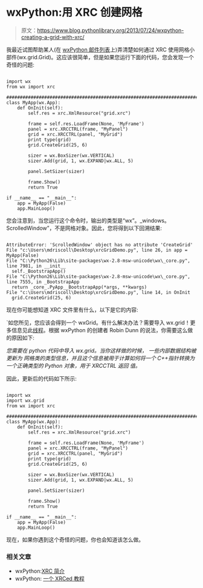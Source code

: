 # wxPython:用 XRC 创建网格

> 原文：<https://www.blog.pythonlibrary.org/2013/07/24/wxpython-creating-a-grid-with-xrc/>

我最近试图帮助某人(在 [wxPython 邮件列表](https://groups.google.com/forum/?fromgroups=#!topic/wxpython-users/IfjW9f7LEhQ)上)弄清楚如何通过 XRC 使用网格小部件(wx.grid.Grid)。这应该很简单，但是如果您运行下面的代码，您会发现一个奇怪的问题:

```

import wx
from wx import xrc

########################################################################
class MyApp(wx.App):
    def OnInit(self):
        self.res = xrc.XmlResource("grid.xrc")

        frame = self.res.LoadFrame(None, 'MyFrame')
        panel = xrc.XRCCTRL(frame, "MyPanel")
        grid = xrc.XRCCTRL(panel, "MyGrid")
        print type(grid)
        grid.CreateGrid(25, 6)

        sizer = wx.BoxSizer(wx.VERTICAL)
        sizer.Add(grid, 1, wx.EXPAND|wx.ALL, 5)

        panel.SetSizer(sizer)

        frame.Show()
        return True

if __name__ == "__main__":
    app = MyApp(False)
    app.MainLoop()

```

您会注意到，当您运行这个命令时，输出的类型是“wx”。_windows。ScrolledWindow”，不是网格对象。因此，您将得到以下回溯结果:

```

AttributeError: 'ScrolledWindow' object has no attribute 'CreateGrid'
File "c:\Users\mdriscoll\Desktop\xrcGridDemo.py", line 26, in app = MyApp(False)
File "C:\Python26\Lib\site-packages\wx-2.8-msw-unicode\wx\_core.py", line 7981, in __init__
  self._BootstrapApp()
File "C:\Python26\Lib\site-packages\wx-2.8-msw-unicode\wx\_core.py", line 7555, in _BootstrapApp
  return _core_.PyApp__BootstrapApp(*args, **kwargs)
File "c:\Users\mdriscoll\Desktop\xrcGridDemo.py", line 14, in OnInit
  grid.CreateGrid(25, 6) 
```

现在你可能想知道 XRC 文件里有什么，以下是它的内容:

 `<resource class=""><object class="wxFrame" name="MyFrame">如您所见，您应该会得到一个 wxGrid。有什么解决办法？需要导入 wx.grid！更多信息见此[线程](http://wxpython-users.1045709.n5.nabble.com/xrc-wxGrid-problems-fetching-widget-using-XRCCTRL-td2363160.html)。根据 wxPython 的创建者 Robin Dunn 的说法，你需要这么做的原因如下:

*您需要在 python 代码中导入 wx.grid。当你这样做的时候，
一些内部数据结构被更新为
网格类的类型信息，并且这个信息被用于计算如何将一个
C++指针转换为一个正确类型的 Python 对象，用于 XRCCTRL 返回
值。*

因此，更新后的代码如下所示:

```

import wx
import wx.grid
from wx import xrc

########################################################################
class MyApp(wx.App):
    def OnInit(self):
        self.res = xrc.XmlResource("grid.xrc")

        frame = self.res.LoadFrame(None, 'MyFrame')
        panel = xrc.XRCCTRL(frame, "MyPanel")
        grid = xrc.XRCCTRL(panel, "MyGrid")
        print type(grid)
        grid.CreateGrid(25, 6)

        sizer = wx.BoxSizer(wx.VERTICAL)
        sizer.Add(grid, 1, wx.EXPAND|wx.ALL, 5)

        panel.SetSizer(sizer)

        frame.Show()
        return True

if __name__ == "__main__":
    app = MyApp(False)
    app.MainLoop()

```

现在，如果你遇到这个奇怪的问题，你也会知道该怎么做。

### 相关文章

*   wxPython:[XRC 简介](https://www.blog.pythonlibrary.org/2010/05/11/wxpython-an-introduction-to-xrc/)
*   wxPython: [一个 XRCed 教程](https://www.blog.pythonlibrary.org/2010/10/28/wxpython-an-xrced-tutorial/)